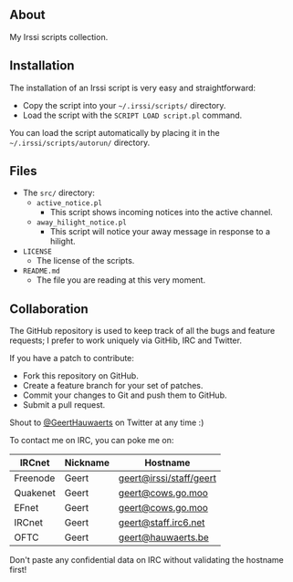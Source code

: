 ## About

My Irssi scripts collection.


## Installation

The installation of an Irssi script is very easy and straightforward:

  * Copy the script into your `~/.irssi/scripts/` directory.
  * Load the script with the `SCRIPT LOAD script.pl` command.

You can load the script automatically by placing it in the
`~/.irssi/scripts/autorun/` directory.


## Files

  * The `src/` directory:
    * `active_notice.pl`
      * This script shows incoming notices into the active channel.
    * `away_hilight_notice.pl`
      * This script will notice your away message in response to a hilight.
  * `LICENSE`
    * The license of the scripts.
  * `README.md`
    * The file you are reading at this very moment.


## Collaboration

The GitHub repository is used to keep track of all the bugs and feature
requests; I prefer to work uniquely via GitHib, IRC and Twitter.

If you have a patch to contribute:

  * Fork this repository on GitHub.
  * Create a feature branch for your set of patches.
  * Commit your changes to Git and push them to GitHub.
  * Submit a pull request.

Shout to [@GeertHauwaerts](https://twitter.com/GeertHauwaerts) on Twitter at
any time :)

To contact me on IRC, you can poke me on:

| IRCnet   | Nickname | Hostname                                           |
| -------- | -------- | -------------------------------------------------- |
| Freenode | Geert    | [geert@irssi/staff/geert](geert@irssi/staff/geert) |
| Quakenet | Geert    | [geert@cows.go.moo](geert@cows.go.moo)             |
| EFnet    | Geert    | [geert@cows.go.moo](geert@cows.go.moo)             |
| IRCnet   | Geert    | [geert@staff.irc6.net](geert@staff.irc6.net)       |
| OFTC     | Geert    | [geert@hauwaerts.be](geert@hauwaerts.be)           |

Don't paste any confidential data on IRC without validating the hostname first!
